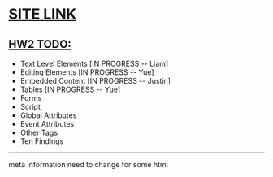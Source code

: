 # [SITE LINK](https://teamtracker-df799.firebaseapp.com)

## [HW2 TODO:](http://classes.pint.com/cse134b/homework/hw2.html)
- Text Level Elements [IN PROGRESS -- Liam]
- Editing Elements [IN PROGRESS -- Yue]
- Embedded Content [IN PROGRESS -- Justin]
- Tables [IN PROGRESS -- Yue]
- Forms
- Script
- Global Attributes
- Event Attributes
- Other Tags
- Ten Findings
------------------------------------------
meta information need to change for some html

